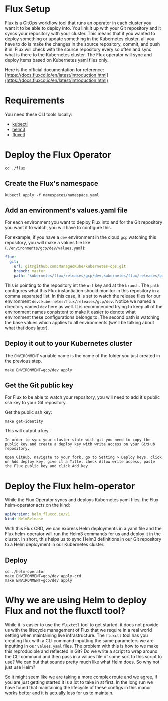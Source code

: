 Flux Setup
============
Flux is a GitOps workflow tool that runs an operator in each cluster you want it to be able to deploy into.  You link it up with your Git repository and it syncs your repository with your cluster.  This means that if you wanted to deploy something or update something in the Kubernetes cluster, all you have to do is make the changes in the source repository, commit, and push it in.  Flux will check with the source repository every so often and sync what is there to the Kubernetes cluster.  The Flux operator will sync and deploy items based on Kubernetes yaml files only.

Here is the official documentation for reference: [https://docs.fluxcd.io/en/latest/introduction.html](https://docs.fluxcd.io/en/latest/introduction.html)

# Requirements
You need these CLI tools locally:

* [kubectl](https://kubernetes.io/docs/tasks/tools/install-kubectl/)
* [helm3](https://helm.sh/docs/intro/install/)
* [fluxctl](https://docs.fluxcd.io/en/1.18.0/references/fluxctl.html)

# Deploy the Flux Operator

```
cd ./flux
```

## Create the Flux's namespace

```
kubectl apply -f namespaces/namespace.yaml
```

## Add an environment's values.yaml file

For each environment you want to deploy Flux into and for the Git repository you want it to watch, you will have to configure this.

For example, if you have a `dev` environment in the cloud `gcp` watching this repository, you will make a values file like (`./environments/gcp/dev/values.yaml`):

```yaml
flux:
  git:
    url: git@github.com:ManagedKube/kubernetes-ops.git
    branch: master
    path: "kubernetes/flux/releases/gcp/dev,kubernetes/flux/releases/base-values"
```

This is pointing to the repository int the `url` key and at the `branch`.  The `path` configures what this Flux instantiation should monitor in this repository in a comma separated list.  In this case, it is set to watch the release files for our environment `dev`: `kubernetes/flux/releases/gcp/dev`.  Notice we named a directory named `dev` here as well.  It is recommended trying to keep all of the environment names consistent to make it easier to denote what environment these configurations belongs to.  The second path is watching the base values which applies to all environments (we'll be talking about what that does later).

## Deploy it out to your Kubernetes cluster
The `ENVIRONMENT` variable name is the name of the folder you just created in the previous step.

```
make ENVIRONMENT=gcp/dev apply
```

## Get the Git public key
For Flux to be able to watch your repository, you will need to add it's public ssh key to your Git repository.

Get the public ssh key:

```
make get-identity
```

This will output a key.

```
In order to sync your cluster state with git you need to copy the public key and create a deploy key with write access on your GitHub repository.

Open GitHub, navigate to your fork, go to Setting > Deploy keys, click on Add deploy key, give it a Title, check Allow write access, paste the Flux public key and click Add key.
```

# Deploy the Flux helm-operator
While the Flux Operator syncs and deploys Kubernetes yaml files, the Flux helm-operator acts on the kind:

```yaml
apiVersion: helm.fluxcd.io/v1
kind: HelmRelease
```

With this Flux CRD, we can express Helm deployments in a yaml file and the Flux helm-operator will run the Helm3 commands for us and deploy it in the cluster.  In short, this helps us to sync Helm3 definitions in our Git repository to a Helm deployment in our Kubernetes cluster.

## Deploy

```
cd ./helm-operator
make ENVIRONMENT=gcp/dev apply-crd
make ENVIRONMENT=gcp/dev apply
```

# Why we are using Helm to deploy Flux and not the fluxctl tool?
While it is easier to use the `fluxtctl` tool to get started, it does not provide us with the lifecycle management of Flux that we require in a real world setting when maintaining live infrastructure.  The `fluxctl` tool has you creating flux with a CLI command inputting the same parameters we are inputting in our `values.yaml` files.  The problem with this is how to we make this reproducible and reflected in Git?  Do we write a script to wrap around the CLI command and then pass in a values file of some sort to this script to use?  We can but that sounds pretty much like what Helm does.  So why not just use Helm?

So it might seem like we are taking a more complex route and we agree, if you are just getting started it is a lot to take in at first.  In the long run we have found that maintaining the lifecycle of these configs in this manor works better and it is actually less for us to maintain.
